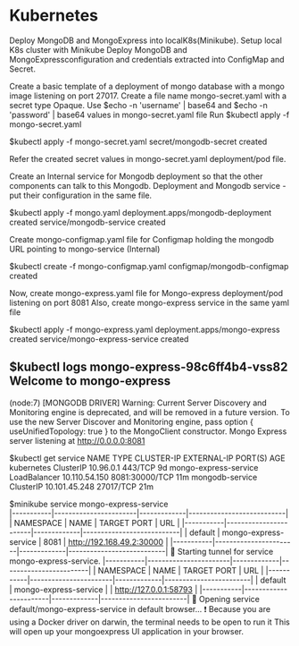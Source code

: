 # Kubernetes


Deploy MongoDB and MongoExpress into localK8s(Minikube).
Setup local K8s cluster with Minikube
Deploy MongoDB and MongoExpressconfiguration and credentials extracted into ConfigMap and Secret.

Create a basic template of a deployment of mongo database with a mongo image listening on port 27017.
Create a file name mongo-secret.yaml with a secret type Opaque.
Use $echo -n 'username' | base64 and $echo -n 'password' | base64 values in mongo-secret.yaml file
Run $kubectl apply -f mongo-secret.yaml

 $kubectl apply -f mongo-secret.yaml
 secret/mongodb-secret created

Refer the created secret values in mongo-secret.yaml deployment/pod file.

Create an Internal service for Mongodb deployment so that the other components can talk to this Mongodb.
Deployment and Mongodb service -put their configuration in the same file.

$kubectl apply -f mongo.yaml
deployment.apps/mongodb-deployment created
service/mongodb-service created

Create mongo-configmap.yaml file for Configmap holding the mongodb URL pointing to mongo-service (Internal)

$kubectl create -f mongo-configmap.yaml
configmap/mongodb-configmap created

Now, create mongo-express.yaml file for Mongo-express deployment/pod listening on port 8081
Also, create mongo-express service in the same yaml file

$kubectl apply -f mongo-express.yaml
deployment.apps/mongo-express created
service/mongo-express-service created

$kubectl logs mongo-express-98c6ff4b4-vss82
Welcome to mongo-express
------------------------


(node:7) [MONGODB DRIVER] Warning: Current Server Discovery and Monitoring engine is deprecated, and will be removed in a future version. To use the new Server Discover and Monitoring engine, pass option { useUnifiedTopology: true } to the MongoClient constructor.
Mongo Express server listening at http://0.0.0.0:8081

$kubectl get service
NAME                    TYPE           CLUSTER-IP      EXTERNAL-IP   PORT(S)          AGE
kubernetes              ClusterIP      10.96.0.1       <none>        443/TCP          9d
mongo-express-service   LoadBalancer   10.110.54.150   <pending>     8081:30000/TCP   11m
mongodb-service         ClusterIP      10.101.45.248   <none>        27017/TCP        21m


$minikube service mongo-express-service  
|-----------|-----------------------|-------------|---------------------------|
| NAMESPACE |         NAME          | TARGET PORT |            URL            |
|-----------|-----------------------|-------------|---------------------------|
| default   | mongo-express-service |        8081 | http://192.168.49.2:30000 |
|-----------|-----------------------|-------------|---------------------------|
🏃  Starting tunnel for service mongo-express-service.
|-----------|-----------------------|-------------|------------------------|
| NAMESPACE |         NAME          | TARGET PORT |          URL           |
|-----------|-----------------------|-------------|------------------------|
| default   | mongo-express-service |             | http://127.0.0.1:58793 |
|-----------|-----------------------|-------------|------------------------|
🎉  Opening service default/mongo-express-service in default browser...
❗  Because you are using a Docker driver on darwin, the terminal needs to be open to run it
This will open up your mongoexpress UI application in your browser.
